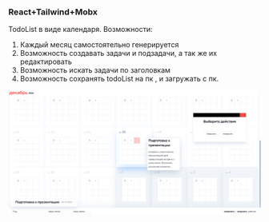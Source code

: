 ### React+Tailwind+Mobx
TodoList в виде календаря.
Возможности:
1. Каждый месяц самостоятельно генерируется
2. Возможность создавать задачи и подзадачи, а так же их редактировать
3. Возможность искать задачи по заголовкам
4. Возможность сохранять todoList на пк , и загружать с пк.

![](screens/preview.png)
